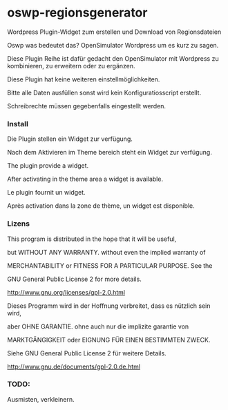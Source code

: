 # oswp-regionsgenerator
Wordpress Plugin-Widget zum erstellen und Download von Regionsdateien

Oswp was bedeutet das? OpenSimulator Wordpress um es kurz zu sagen.

Diese Plugin Reihe ist dafür gedacht den OpenSimulator mit Wordpress zu kombinieren, zu erweitern oder zu ergänzen.

Diese Plugin hat keine weiteren einstellmöglichkeiten.

Bitte alle Daten ausfüllen sonst wird kein Konfiguratiosscript erstellt.

Schreibrechte müssen gegebenfalls eingestellt werden.

### Install
Die Plugin stellen ein Widget zur verfügung.

Nach dem Aktivieren im Theme bereich steht ein Widget zur verfügung.

The plugin provide a widget.

After activating in the theme area a widget is available.

Le plugin fournit un widget.

Après activation dans la zone de thème, un widget est disponible.

### Lizens

This program is distributed in the hope that it will be useful,

but WITHOUT ANY WARRANTY. without even the implied warranty of

MERCHANTABILITY or FITNESS FOR A PARTICULAR PURPOSE. See the

GNU General Public License 2 for more details.

http://www.gnu.org/licenses/gpl-2.0.html

Dieses Programm wird in der Hoffnung verbreitet, dass es nützlich sein wird,

aber OHNE GARANTIE. ohne auch nur die implizite garantie von

MARKTGÄNGIGKEIT oder EIGNUNG FÜR EINEN BESTIMMTEN ZWECK. 

Siehe GNU General Public License 2 für weitere Details.

http://www.gnu.de/documents/gpl-2.0.de.html

### TODO:
Ausmisten, verkleinern.
